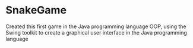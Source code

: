 # SnakeGame
Created this first game in the Java programming language OOP, using the Swing toolkit to create a graphical user interface in the Java programming language

